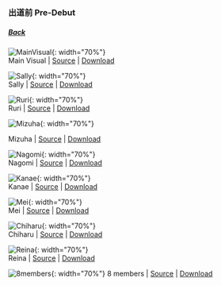 ### 出道前 Pre-Debut
##### [Back](../../readme.md)

![MainVisual](../../Album/Pre-Debut/MainVisual.JPG){: width="70%"}  
 Main Visual | [Source](https://twitter.com/227_staff/status/813338646933684224?s=20) | [Download](https://github.com/LYHPandaKing/227PhotoBackup/raw/master/Album/Pre-Debut/MainVisual.JPG)

![Sally](../../Album/Pre-Debut/Sally.JPG){: width="70%"}  
 Sally | [Source](https://cho-animedia.jp/actor/14863/) | [Download](https://github.com/LYHPandaKing/227PhotoBackup/raw/master/Album/Pre-Debut/Sally.JPG)

![Ruri](../../Album/Pre-Debut/Ruri.JPG){: width="70%"}  
 Ruri | [Source](https://cho-animedia.jp/actor/14863/) | [Download](https://github.com/LYHPandaKing/227PhotoBackup/raw/master/Album/Pre-Debut/Ruri.JPG)

![Mizuha](../../Album/Pre-Debut/Mizuha.JPG){: width="70%"}

 Mizuha | [Source](https://cho-animedia.jp/actor/14863/) | [Download](https://github.com/LYHPandaKing/227PhotoBackup/raw/master/Album/Pre-Debut/Mizuha.JPG)

![Nagomi](../../Album/Pre-Debut/Nagomi.JPG){: width="70%"}  
 Nagomi | [Source](https://nanabunnonijyuuni.fandom.com/wiki/Nagomi_Saijo) | [Download](https://github.com/LYHPandaKing/227PhotoBackup/raw/master/Album/Pre-Debut/Nagomi.JPG)
 
![Kanae](../../Album/Pre-Debut/Kanae.JPG){: width="70%"}  
 Kanae | [Source](https://nanabunnonijyuuni.fandom.com/wiki/Kanae_Shirosawa) | [Download](https://github.com/LYHPandaKing/227PhotoBackup/raw/master/Album/Pre-Debut/Kanae.JPG)

![Mei](../../Album/Pre-Debut/Mei.JPG){: width="70%"}  
 Mei | [Source](https://nanabunnonijyuuni.fandom.com/wiki/Mei_Hanakawa) | [Download](https://github.com/LYHPandaKing/227PhotoBackup/raw/master/Album/Pre-Debut/Mei.JPG)

![Chiharu](../../Album/Pre-Debut/Chiharu.JPG){: width="70%"}  
 Chiharu | [Source](https://cho-animedia.jp/actor/14863/) | [Download](https://github.com/LYHPandaKing/227PhotoBackup/raw/master/Album/Pre-Debut/Chiharu.JPG)

![Reina](../../Album/Pre-Debut/Reina.JPG){: width="70%"}  
 Reina | [Source](https://nanabunnonijyuuni.fandom.com/wiki/Reina_Miyase) | [Download](https://github.com/LYHPandaKing/227PhotoBackup/raw/master/Album/Pre-Debut/Reina.JPG)

![8members](../../Album/Pre-Debut/8members.JPG){: width="70%"}
 8 members | [Source](https://twitter.com/227_staff/status/870627137870479362?s=20) | [Download](https://github.com/LYHPandaKing/227PhotoBackup/raw/master/Album/Pre-Debut/8members.JPG)
